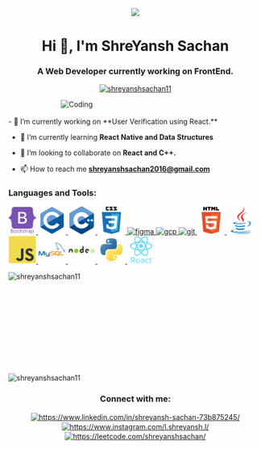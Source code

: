 <p align="center"> <img src="https://i.pinimg.com/originals/f1/ed/a4/f1eda4768df8d8135c779772f2833e88.gif" /> </p>   
<h1 align="center">Hi 👋, I'm ShreYansh Sachan</h1>
<h3 align="center">A Web Developer currently working on FrontEnd.</h3>



<p align="center"> <a href="https://github.com/ryo-ma/github-profile-trophy"><img src="https://github-profile-trophy.vercel.app/?username=shreyanshsachan11&theme=buddhism" alt="shreyanshsachan11" /></a> </p>
<img align="right" alt="Coding" width="400" src="https://bestanimations.com/Animals/Mammals/Bears/panda/panda-bear-animated-gif-1.gif">
<br>
<br>
- 🔭 I’m currently working on **User Verification using React.**

- 🌱 I’m currently learning **React Native and Data Structures**

- 👯 I’m looking to collaborate on **React and C++.**

- 📫 How to reach me **shreyanshsachan2016@gmail.com**



<h3 align="left">Languages and Tools:</h3>
<p align="left"> <a href="https://getbootstrap.com" target="_blank" rel="noreferrer"> <img src="https://raw.githubusercontent.com/devicons/devicon/master/icons/bootstrap/bootstrap-plain-wordmark.svg" alt="bootstrap" width="55" height="55"/> </a> <a href="https://www.cprogramming.com/" target="_blank" rel="noreferrer"> <img src="https://raw.githubusercontent.com/devicons/devicon/master/icons/c/c-original.svg" alt="c" width="55" height="55"/> </a> <a href="https://www.w3schools.com/cpp/" target="_blank" rel="noreferrer"> <img src="https://raw.githubusercontent.com/devicons/devicon/master/icons/cplusplus/cplusplus-original.svg" alt="cplusplus" width="55" height="55"/> </a> <a href="https://www.w3schools.com/css/" target="_blank" rel="noreferrer"> <img src="https://raw.githubusercontent.com/devicons/devicon/master/icons/css3/css3-original-wordmark.svg" alt="css3" width="55" height="55"/> </a> <a href="https://www.figma.com/" target="_blank" rel="noreferrer"> <img src="https://www.vectorlogo.zone/logos/figma/figma-icon.svg" alt="figma" width="55" height="55"/> </a> <a href="https://cloud.google.com" target="_blank" rel="noreferrer"> <img src="https://www.vectorlogo.zone/logos/google_cloud/google_cloud-icon.svg" alt="gcp" width="55" height="55"/> </a> <a href="https://git-scm.com/" target="_blank" rel="noreferrer"> <img src="https://www.vectorlogo.zone/logos/git-scm/git-scm-icon.svg" alt="git" width="55" height="55"/> </a> <a href="https://www.w3.org/html/" target="_blank" rel="noreferrer"> <img src="https://raw.githubusercontent.com/devicons/devicon/master/icons/html5/html5-original-wordmark.svg" alt="html5" width="55" height="55"/> </a> <a href="https://www.java.com" target="_blank" rel="noreferrer"> <img src="https://raw.githubusercontent.com/devicons/devicon/master/icons/java/java-original.svg" alt="java" width="55" height="55"/> </a> <a href="https://developer.mozilla.org/en-US/docs/Web/JavaScript" target="_blank" rel="noreferrer"> <img src="https://raw.githubusercontent.com/devicons/devicon/master/icons/javascript/javascript-original.svg" alt="javascript" width="55" height="55"/> </a> <a href="https://www.mysql.com/" target="_blank" rel="noreferrer"> <img src="https://raw.githubusercontent.com/devicons/devicon/master/icons/mysql/mysql-original-wordmark.svg" alt="mysql" width="55" height="55"/> </a> <a href="https://nodejs.org" target="_blank" rel="noreferrer"> <img src="https://raw.githubusercontent.com/devicons/devicon/master/icons/nodejs/nodejs-original-wordmark.svg" alt="nodejs" width="55" height="55"/> </a> <a href="https://www.python.org" target="_blank" rel="noreferrer"> <img src="https://raw.githubusercontent.com/devicons/devicon/master/icons/python/python-original.svg" alt="python" width="55" height="55"/> </a> <a href="https://reactjs.org/" target="_blank" rel="noreferrer"> <img src="https://raw.githubusercontent.com/devicons/devicon/master/icons/react/react-original-wordmark.svg" alt="react" width="55" height="55"/> </a> </p>
<p><img width="410" height="200" align="left" justify="center" src="https://github-readme-stats.vercel.app/api?username=shreyanshsachan11&show_icons=true&locale=en" alt="shreyanshsachan11" /></p>
<p ><img width="414" height="200" align="center" justify="center" src="https://github-readme-streak-stats.herokuapp.com/?user=shreyanshsachan11&" alt="shreyanshsachan11" /></p>
<h3 align="center">Connect with me:</h3>
<p align="center">
<a href="https://www.linkedin.com/in/shreyanshsachan11/" target="blank"><img align="center" src="https://raw.githubusercontent.com/rahuldkjain/github-profile-readme-generator/master/src/images/icons/Social/linked-in-alt.svg" alt="https://www.linkedin.com/in/shreyansh-sachan-73b875245/" height="40" width="50" /></a>
<a href="https://www.instagram.com/l.shreyansh.l/" target="blank"><img align="center" src="https://raw.githubusercontent.com/rahuldkjain/github-profile-readme-generator/master/src/images/icons/Social/instagram.svg" alt="https://www.instagram.com/l.shreyansh.l/" height="40" width="50" /></a>
<!-- <a href="https://www.hackerrank.com/https://www.hackerrank.com/shreyanshsachan1?hr_r=1" target="blank"><img align="center" src="https://raw.githubusercontent.com/rahuldkjain/github-profile-readme-generator/master/src/images/icons/Social/hackerrank.svg" alt="https://www.hackerrank.com/shreyanshsachan1" height="40" width="50" /></a> -->
<!-- <a href="https://codeforces.com/profile/shreyanshsachan" target="blank"><img align="center" src="https://raw.githubusercontent.com/rahuldkjain/github-profile-readme-generator/master/src/images/icons/Social/codeforces.svg" alt="https://codeforces.com/profile/shreyanshsachan" height="40" width="50" /></a> -->
<a href="https://leetcode.com/ShreYanshSachan/" target="blank"><img align="center" src="https://raw.githubusercontent.com/rahuldkjain/github-profile-readme-generator/master/src/images/icons/Social/leet-code.svg" alt="https://leetcode.com/shreyanshsachan/" height="40" width="50" /></a>
<!-- <a href="https://auth.geeksforgeeks.org/user/shreyanshs90xd/" target="blank"><img align="center" src="https://raw.githubusercontent.com/rahuldkjain/github-profile-readme-generator/master/src/images/icons/Social/geeks-for-geeks.svg" alt="https://auth.geeksforgeeks.org/user/shreyanshs90xd/" height="40" width="50" /></a> -->
</p>
          



